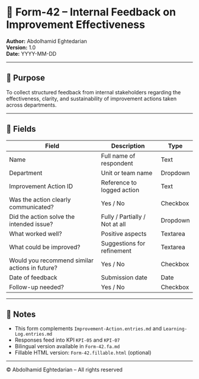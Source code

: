 # 📝 Form-42 – Internal Feedback on Improvement Effectiveness  
**Author:** Abdolhamid Eghtedarian  
**Version:** 1.0  
**Date:** YYYY-MM-DD  

---

## 🎯 Purpose

To collect structured feedback from internal stakeholders regarding the effectiveness, clarity, and sustainability of improvement actions taken across departments.

---

## 🧩 Fields

| Field | Description | Type |
|-------|-------------|------|
| Name | Full name of respondent | Text  
| Department | Unit or team name | Dropdown  
| Improvement Action ID | Reference to logged action | Text  
| Was the action clearly communicated? | Yes / No | Checkbox  
| Did the action solve the intended issue? | Fully / Partially / Not at all | Dropdown  
| What worked well? | Positive aspects | Textarea  
| What could be improved? | Suggestions for refinement | Textarea  
| Would you recommend similar actions in future? | Yes / No | Checkbox  
| Date of feedback | Submission date | Date  
| Follow-up needed? | Yes / No | Checkbox

---

## 📘 Notes

- This form complements `Improvement-Action.entries.md` and `Learning-Log.entries.md`  
- Responses feed into KPI `KPI-05` and `KPI-07`  
- Bilingual version available in `Form-42.fa.md`  
- Fillable HTML version: `Form-42.fillable.html` (optional)

---

© Abdolhamid Eghtedarian – All rights reserved  
